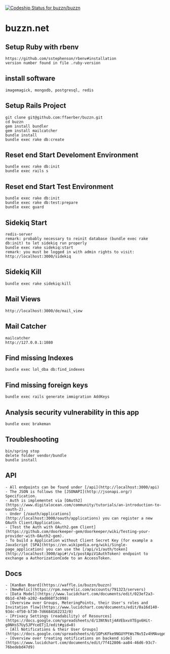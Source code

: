 [ ![Codeship Status for buzzn/buzzn](https://codeship.io/projects/9ea4e2c0-381a-0132-1daa-26b918746a8c/status)](https://codeship.io/projects/41893)

# buzzn.net

## Setup Ruby with rbenv
    https://github.com/sstephenson/rbenv#installation
    version number found in file .ruby-version

## install software
    imagemagick, mongodb, postgresql, redis

## Setup Rails Project
    git clone git@github.com:ffaerber/buzzn.git
    cd buzzn
    gem install bundler
    gem install mailcatcher
    bundle install
    bundle exec rake db:create

## Reset end Start Develoment Environment
    bundle exec rake db:init
    bundle exec rails s

## Reset end Start Test Environment
    bundle exec rake db:init
    bundle exec rake db:test:prepare
    bundle exec guard

## Sidekiq Start
    redis-server
    remark: probably necessary to reinit database (bundle exec rake db:init) to let sidekiq run properly
    bundle exec rake sidekiq:start
    remark: you must be logged in with admin rights to visit:
    http://localhost:3000/sidekiq

## Sidekiq Kill
    bundle exec rake sidekiq:kill

## Mail Views
    http://localhost:3000/de/mail_view

## Mail Catcher
    mailcatcher
    http://127.0.0.1:1080

## Find missing Indexes
    bundle exec lol_dba db:find_indexes

## Find missing foreign keys
    bundle exec rails generate immigration AddKeys

## Analysis security vulnerability in this app
    bundle exec brakeman

## Troubleshooting
    bin/spring stop
    delete folder vendor/bundle
    bundle install

## API
    - All endpoints can be found under [/api](http://localhost:3000/api)
    - The JSON is follows the [JSONAPI](http://jsonapi.org/) Specification.
    - Auth is implementet via [OAuth2](https://www.digitalocean.com/community/tutorials/an-introduction-to-oauth-2).
    - Under [/oauth/applications](http://localhost:3000/oauth/applications) you can register a new OAuth Client/Application.
    - [Test the Auth with OAuth2.gem Client](https://github.com/doorkeeper-gem/doorkeeper/wiki/Testing-your-provider-with-OAuth2-gem).
    - To build a Application without Client Secret Key (for example a JavaScript [SPA](https://en.wikipedia.org/wiki/Single-page_application) you can use the [/api/v1/auth/token](http://localhost:3000/api#!/v1/postApiV1AuthToken) endpoint to exchange a AuthorizationCode to an AccessToken.

## Docs
    - [KanBan Board](https://waffle.io/buzzn/buzzn)
    - [NewRelic](https://rpm.newrelic.com/accounts/791323/servers)
    - [Data Model](https://www.lucidchart.com/documents/edit/023ef2a3-0b1d-4740-a202-4ad868f3c098)
    - [Overview over Groups, MeteringPoints, their User's roles and Invitation flow](https://www.lucidchart.com/documents/edit/0a16d140-934c-4f50-b730-7d6684162232/0)
    - [Privacy Settings (readability) of Resources](https://docs.google.com/spreadsheets/d/13NtNstj4AVEbxvXTEgx6Hit-g0NHsS7Uy5JPYceETjI/edit#gid=0)
    - [All Notifications & their User Groups](https://docs.google.com/spreadsheets/d/1OPsKFke9NGUYPtWs7Nv5Iv4hMAvqpmYvCPtXEhPhYL4/edit#gid=0)
    - [Overview over treating notifications on backend side](https://www.lucidchart.com/documents/edit/7f412806-aa84-46d6-93c7-76bedebd47d9)
